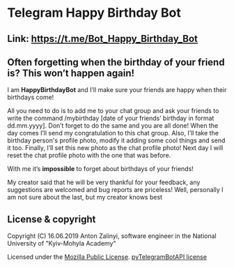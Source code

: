 # Telegram Happy Birthday Bot

## Link: https://t.me/Bot_Happy_Birthday_Bot

## Often forgetting when the birthday of your friend is? This won’t happen again!
I am **HappyBirthdayBot** and I’ll make sure your friends are happy when their birthdays come! 

All you need to do is to add me to your chat group and ask your friends to write the command 
/mybirthday [date of your friends’ birthday in format dd.mm.yyyy]. Don’t forget to do the same 
and you are all done! When the day comes I’ll send my congratulation to this chat group. Also, 
I’ll take the birthday person's profile photo, modify it adding some cool things and send 
it too. Finally, I’ll set this new photo as the chat profile photo! Next day I will reset the 
chat profile photo with the one that was before.

With me it’s **impossible** to forget about birthdays of your friends! 

My creator said that he will be very thankful for your feedback, any suggestions 
are welcomed and bug reports are priceless! Well, personally I am not sure about the last, 
but my creator knows best

## License & copyright

Copyright (C) 16.06.2019 Anton Zalinyi, software engineer in the National University of "Kyiv-Mohyla Academy"

Licensed under the [Mozilla Public License](LICENSE).
[pyTelegramBotAPI license](https://github.com/eternnoir/pyTelegramBotAPI/blob/master/LICENSE)

